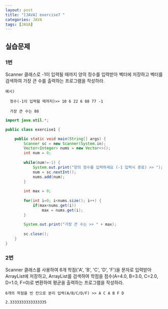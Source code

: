 ```yaml
---
layout: post
title: "[JAVA] exercise7 " 
categories: JAVA
tags: [JAVA]
---
```


## 실습문제  
  
  
### 1번

Scanner 클래스로 -1이 입력될 때까지 양의 정수를 입력받아 벡터에 저장하고 벡터를 검색하여 가장 큰 수를 출력하는 프로그램을 작성하라.


    예시)
    
      정수(-1이 입력될 때까지)>> 10 6 22 6 88 77 -1

      가장 큰 수는 88

```java
import java.util.*;

public class exercise1 {

	public static void main(String[] args) {
		Scanner sc = new Scanner(System.in);
		Vector<Integer> nums = new Vector<>();
		int num = 0;
		
		while(num!=-1) {
			System.out.print("양의 정수를 입력하세요 (-1 입력시 종료) >> ");
			num = sc.nextInt();
			nums.add(num);
		}
		
		int max = 0;
		
		for(int i=0; i<nums.size(); i++) {
			if(max<nums.get(i))
				max = nums.get(i);
		}
		
		System.out.print("가장 큰 수는 >> " + max);
		
		sc.close();
	}
}

```

### 2번

Scanner 클래스를 사용하여 6개 학점('A', 'B', 'C', 'D', 'F')을 문자로 입력받아 ArrayList에 저장하고, ArrayList를 검색하여 학점을 점수(A=4.0, B=3.0, C=2.0, D=1.0, F=0)로 변환하여 평균을 출력하는 프로그램을 작성하라.

    6개의 학점을 빈 칸으로 분리 입력(A/B/C/D/F) >> A C A B F D

    2.3333333333333335

